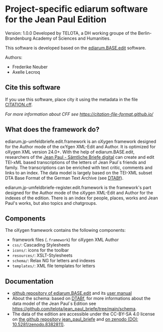 # Project-specific ediarum software for the Jean Paul Edition
Version: 1.0.0
Developed by TELOTA, a DH working groupe of the Berlin-Brandenburg Academy of Sciences and Humanities.

This software is developed based on the [ediarum.BASE.edit](https://github.com/ediarum/ediarum.BASE.edit/tree/master) software. 

Authors:
- Frederike Neuber
- Axelle Lecroq

## Cite this software
If you use this software, place city it using the metadata in the file [CITATION.cff](https://github.com/telota/jean_paul_briefe_ediarum/blob/main/CITATION.cff).

*For more information about CFF see https://citation-file-format.github.io/*


## What does the framework do?
ediarum.jp-umfeldbriefe.edit.framework is an oXygen framework designed for the Author mode of the oxYgen XML-Edit and Author. It is optimized for oXygen XML version 24.0+. With the help of ediarum.BASE.edit, researchers of the [Jean Paul - Sämtliche Briefe digital](https://www.jeanpaul-edition.de/) can create and edit TEI-xML based transcriptions of the letters of Jean Paul´s friends and family. The transcriptions can be enriched with text critic, comments and links to an index. The data model is largely based on the TEI-XML subset DTA Base Format of the German Text Archive (see [DTABf](https://www.deutschestextarchiv.de/doku/basisformat/)). 

ediarum.jp-umfeldbriefe-register.edit.framework is the framework's part designed for the Author mode of the oXygen XML-Edit and Author for the indexes of the edition. There is an index for people, places, works and Jean Paul's works, but also topics and chatgroups. 

## Components
The oXygen framework contains the following components:
- framework files (`.framework`) for oXygen XML Author
- `css/`: Cascading Stylesheets
- `icons/`: icons for the toolbar
- `resources/`: XSLT-Stylesheets
- `schema/`: Relax NG for letters and indexes
- `templates/`: XML file templates for letters

## Documentation
- [github repository of ediarum.BASE.edit](https://github.com/ediarum/ediarum.BASE.edit/tree/master) and its [user manual](https://www.ediarum.org/docs/ediarum.BASE.manual/)
- About the schema: based on [DTABf](https://www.deutschestextarchiv.de/doku/basisformat/), for more informations about the data model of the Jean Paul´s Edition see https://github.com/telota/jean_paul_briefe/tree/main/schema. 
- The data of the edition are accessible under the CC-BY-SA 4.0 license on [the github repository jean_paul_briefe](https://github.com/telota/jean_paul_briefe) and [on zenodo (DOI: 10.5281/zenodo.8382811)](https://zenodo.org/record/8382811).


